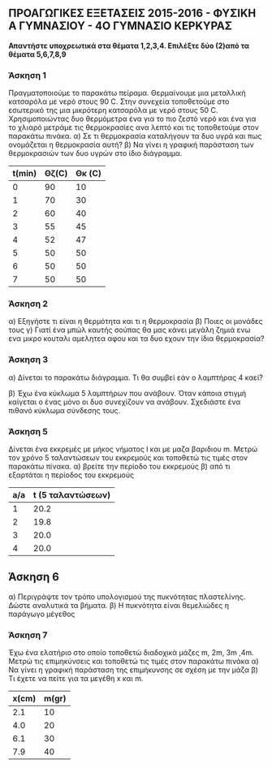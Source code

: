 
## ΠΡΟΑΓΩΓΙΚΕΣ ΕΞΕΤΑΣΕΙΣ 2015-2016 - ΦΥΣΙΚΗ Α ΓΥΜΝΑΣΙΟΥ - 4Ο ΓΥΜΝΑΣΙΟ ΚΕΡΚΥΡΑΣ

**Απαντήστε υποχρεωτικά στα θέματα 1,2,3,4. Επιλέξτε δύο (2)από τα θέματα 5,6,7,8,9**

### Άσκηση 1
   Πραγματοποιούμε το παρακάτω πείραμα.
Θερμαίνουμε μια μεταλλική κατσαρόλα με νερό στους 90 C.
Στην συνεχεία τοποθετούμε στο εσωτερικό της μια μικρότερη κατσαρόλα με νερό στους 50 C.
   Χρησιμοποιώντας δυο θερμόμετρα ένα για το πιο ζεστό νερό και ένα για το χλιαρό μετράμε τις θερμοκρασίες ανα λεπτό και τις τοποθετούμε στον παρακάτω πινάκα.
α) Σε τι θερμοκρασία καταλήγουν τα δυο υγρά και πως ονομάζεται η θερμοκρασία αυτή?
β) Να γίνει η γραφική παράσταση των θερμοκρασιών των δυο υγρών στο ίδιο διάγραμμα.


t(min)  |  Θζ(C)|	Θκ (C)
-----   |-------|---------
0		|	90	|	10
1		|	70	|	30
2		|	60	|	40
3		|	55	|	45
4		|	52	|	47
5		|	50	|	50
6		|	50	|	50
7		|	50	|	50

### Άσκηση 2
α) Εξηγήστε τι είναι η θερμότητα και τι η θερμοκρασία 
β) Ποιες οι μονάδες τους 
γ) Γιατί ένα μπώλ καυτής σούπας θα μας κάνει μεγάλη ζημιά ενω ενα μικρο κουταλι αμελητεα αφου και τα δυο εχουν την ίδια θερμοκρασία?

### Άσκηση 3
α) Δίνεται το παρακάτω διάγραμμα. Τι θα συμβεί εάν ο λαμπτήρας 4 καεί?







β) Έχω ένα κύκλωμα 5 λαμπτήρων που ανάβουν. Όταν κάποια στιγμή καίγεται ο ένας μόνο οι δυο συνεχίζουν να ανάβουν.
Σχεδιάστε ένα πιθανό κύκλωμα σύνδεσης τους.


### Άσκηση 5
Δίνεται ένα εκκρεμές με μήκος νήματος l και με μαζα βαριδιου m.
Μετρώ τον χρόνο 5 ταλαντώσεων του εκκρεμούς και τοποθετώ τις τιμές στον παρακάτω πίνακα.
α) βρείτε την περίοδο του εκκρεμούς
β) από τι εξαρτάται η περίοδος του εκκρεμούς


a/a		|	t (5 ταλαντώσεων)
--------|---------
1		|	20.2
2		|	19.8
3		|	20.0
4		|	20.0

## Άσκηση 6
α) Περιγράψτε τον τρόπο υπολογισμού της πυκνότητας πλαστελίνης. Δώστε αναλυτικά τα βήματα.
β) Η πυκνότητα είναι θεμελιώδες η παράγωγο μέγεθος

### Άσκηση 7
Έχω ένα ελατήριο στο οποίο τοποθετώ διαδοχικά μάζες m, 2m, 3m ,4m.
Μετρώ τις επιμηκύνσεις και τοποθετώ τις τιμές στον παρακάτω πινάκα
α) Να γίνει η γραφική παράσταση της επιμήκυνσης σε σχέση με την μάζα
β) Τι έχετε να πείτε για τα μεγέθη x και m.


x(cm)	|	m(gr)
--------|----------
2.1		|	10
4.0		|	20
6.1		|	30
7.9		|	40




